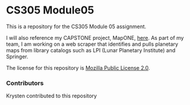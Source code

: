 # CS305 Module05
This is a repository for the CS305 Module 05 assignment. 

I will also reference my CAPSTONE project, MapONE, [here](https://github.com/samantha-milligan/MapONE). 
As part of my team, I am working on a web scraper that identifies and pulls planetary maps from library catalogs such as LPI (Lunar Planetary Institute) and Springer.

The license for this repository is [Mozilla Public License 2.0](https://github.com/michael54nelson/CS305_Module05/blob/main/LICENSE).

### Contributors
Krysten contributed to this repository
